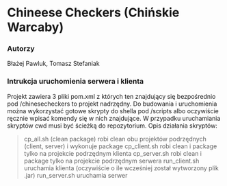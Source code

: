 # Chineese Checkers (Chińskie Warcaby)

### Autorzy
Błażej Pawluk, Tomasz Stefaniak

### Intrukcja uruchomienia serwera i klienta
Projekt zawiera 3 pliki pom.xml z których ten znajdujący się bezpośrednio pod /chinesecheckers to projekt nadrzędny.
Do budowania i uruchomienia można wykorzystać gotowe skrypty do shella pod /scripts albo oczywiście ręcznie wpisać komendy się w nich znajdujące.
W przypadku uruchamiania skryptów cwd musi być ścieżką do repozytorium. Opis działania skryptów:
> cp_all.sh (clean package) robi clean obu projektów podrzędnych (client, server) i wykonuje package
> cp_client.sh robi clean i package tylko na projekcie podrzędnym klienta
> cp_server.sh robi clean i package tylko na projekcie podrzędnym serwera
> run_client.sh uruchamia klienta (oczywiście o ile wcześniej został wytworzony plik .jar)
> run_server.sh uruchamia serwer
